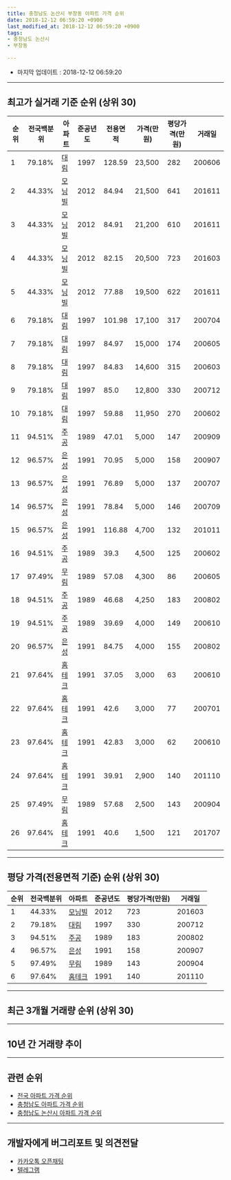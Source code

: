 ```yaml
---
title: 충청남도 논산시 부창동 아파트 가격 순위
date: 2018-12-12 06:59:20 +0900
last_modified_at: 2018-12-12 06:59:20 +0900
tags:
- 충청남도 논산시
- 부창동

---
```


* 마지막 업데이트 : 2018-12-12 06:59:20

---

## 최고가 실거래 기준 순위 (상위 30)


|순위|전국백분위|아파트|준공년도|전용면적|가격(만원)|평당가격(만원)|거래일|
|---|---|---|---|---|---|---|---|
|1|79.18%|[대림](https://search.naver.com/search.naver?query=%EC%B6%A9%EC%B2%AD%EB%82%A8%EB%8F%84+%EB%85%BC%EC%82%B0%EC%8B%9C+%EB%B6%80%EC%B0%BD%EB%8F%99+%EB%8C%80%EB%A6%BC)|1997|128.59|23,500|282|200606|
|2|44.33%|[모닝빌](https://search.naver.com/search.naver?query=%EC%B6%A9%EC%B2%AD%EB%82%A8%EB%8F%84+%EB%85%BC%EC%82%B0%EC%8B%9C+%EB%B6%80%EC%B0%BD%EB%8F%99+%EB%AA%A8%EB%8B%9D%EB%B9%8C)|2012|84.94|21,500|641|201611|
|3|44.33%|[모닝빌](https://search.naver.com/search.naver?query=%EC%B6%A9%EC%B2%AD%EB%82%A8%EB%8F%84+%EB%85%BC%EC%82%B0%EC%8B%9C+%EB%B6%80%EC%B0%BD%EB%8F%99+%EB%AA%A8%EB%8B%9D%EB%B9%8C)|2012|84.91|21,200|610|201611|
|4|44.33%|[모닝빌](https://search.naver.com/search.naver?query=%EC%B6%A9%EC%B2%AD%EB%82%A8%EB%8F%84+%EB%85%BC%EC%82%B0%EC%8B%9C+%EB%B6%80%EC%B0%BD%EB%8F%99+%EB%AA%A8%EB%8B%9D%EB%B9%8C)|2012|82.15|20,500|723|201603|
|5|44.33%|[모닝빌](https://search.naver.com/search.naver?query=%EC%B6%A9%EC%B2%AD%EB%82%A8%EB%8F%84+%EB%85%BC%EC%82%B0%EC%8B%9C+%EB%B6%80%EC%B0%BD%EB%8F%99+%EB%AA%A8%EB%8B%9D%EB%B9%8C)|2012|77.88|19,500|622|201611|
|6|79.18%|[대림](https://search.naver.com/search.naver?query=%EC%B6%A9%EC%B2%AD%EB%82%A8%EB%8F%84+%EB%85%BC%EC%82%B0%EC%8B%9C+%EB%B6%80%EC%B0%BD%EB%8F%99+%EB%8C%80%EB%A6%BC)|1997|101.98|17,100|317|200704|
|7|79.18%|[대림](https://search.naver.com/search.naver?query=%EC%B6%A9%EC%B2%AD%EB%82%A8%EB%8F%84+%EB%85%BC%EC%82%B0%EC%8B%9C+%EB%B6%80%EC%B0%BD%EB%8F%99+%EB%8C%80%EB%A6%BC)|1997|84.97|15,000|174|200605|
|8|79.18%|[대림](https://search.naver.com/search.naver?query=%EC%B6%A9%EC%B2%AD%EB%82%A8%EB%8F%84+%EB%85%BC%EC%82%B0%EC%8B%9C+%EB%B6%80%EC%B0%BD%EB%8F%99+%EB%8C%80%EB%A6%BC)|1997|84.83|14,600|315|200603|
|9|79.18%|[대림](https://search.naver.com/search.naver?query=%EC%B6%A9%EC%B2%AD%EB%82%A8%EB%8F%84+%EB%85%BC%EC%82%B0%EC%8B%9C+%EB%B6%80%EC%B0%BD%EB%8F%99+%EB%8C%80%EB%A6%BC)|1997|85.0|12,800|330|200712|
|10|79.18%|[대림](https://search.naver.com/search.naver?query=%EC%B6%A9%EC%B2%AD%EB%82%A8%EB%8F%84+%EB%85%BC%EC%82%B0%EC%8B%9C+%EB%B6%80%EC%B0%BD%EB%8F%99+%EB%8C%80%EB%A6%BC)|1997|59.88|11,950|270|200602|
|11|94.51%|[주공](https://search.naver.com/search.naver?query=%EC%B6%A9%EC%B2%AD%EB%82%A8%EB%8F%84+%EB%85%BC%EC%82%B0%EC%8B%9C+%EB%B6%80%EC%B0%BD%EB%8F%99+%EC%A3%BC%EA%B3%B5)|1989|47.01|5,000|147|200909|
|12|96.57%|[은성](https://search.naver.com/search.naver?query=%EC%B6%A9%EC%B2%AD%EB%82%A8%EB%8F%84+%EB%85%BC%EC%82%B0%EC%8B%9C+%EB%B6%80%EC%B0%BD%EB%8F%99+%EC%9D%80%EC%84%B1)|1991|70.95|5,000|158|200907|
|13|96.57%|[은성](https://search.naver.com/search.naver?query=%EC%B6%A9%EC%B2%AD%EB%82%A8%EB%8F%84+%EB%85%BC%EC%82%B0%EC%8B%9C+%EB%B6%80%EC%B0%BD%EB%8F%99+%EC%9D%80%EC%84%B1)|1991|76.89|5,000|137|200707|
|14|96.57%|[은성](https://search.naver.com/search.naver?query=%EC%B6%A9%EC%B2%AD%EB%82%A8%EB%8F%84+%EB%85%BC%EC%82%B0%EC%8B%9C+%EB%B6%80%EC%B0%BD%EB%8F%99+%EC%9D%80%EC%84%B1)|1991|78.84|5,000|146|200709|
|15|96.57%|[은성](https://search.naver.com/search.naver?query=%EC%B6%A9%EC%B2%AD%EB%82%A8%EB%8F%84+%EB%85%BC%EC%82%B0%EC%8B%9C+%EB%B6%80%EC%B0%BD%EB%8F%99+%EC%9D%80%EC%84%B1)|1991|116.88|4,700|132|201011|
|16|94.51%|[주공](https://search.naver.com/search.naver?query=%EC%B6%A9%EC%B2%AD%EB%82%A8%EB%8F%84+%EB%85%BC%EC%82%B0%EC%8B%9C+%EB%B6%80%EC%B0%BD%EB%8F%99+%EC%A3%BC%EA%B3%B5)|1989|39.3|4,500|125|200602|
|17|97.49%|[무림](https://search.naver.com/search.naver?query=%EC%B6%A9%EC%B2%AD%EB%82%A8%EB%8F%84+%EB%85%BC%EC%82%B0%EC%8B%9C+%EB%B6%80%EC%B0%BD%EB%8F%99+%EB%AC%B4%EB%A6%BC)|1989|57.08|4,300|86|200605|
|18|94.51%|[주공](https://search.naver.com/search.naver?query=%EC%B6%A9%EC%B2%AD%EB%82%A8%EB%8F%84+%EB%85%BC%EC%82%B0%EC%8B%9C+%EB%B6%80%EC%B0%BD%EB%8F%99+%EC%A3%BC%EA%B3%B5)|1989|46.68|4,250|183|200802|
|19|94.51%|[주공](https://search.naver.com/search.naver?query=%EC%B6%A9%EC%B2%AD%EB%82%A8%EB%8F%84+%EB%85%BC%EC%82%B0%EC%8B%9C+%EB%B6%80%EC%B0%BD%EB%8F%99+%EC%A3%BC%EA%B3%B5)|1989|39.69|4,000|149|200610|
|20|96.57%|[은성](https://search.naver.com/search.naver?query=%EC%B6%A9%EC%B2%AD%EB%82%A8%EB%8F%84+%EB%85%BC%EC%82%B0%EC%8B%9C+%EB%B6%80%EC%B0%BD%EB%8F%99+%EC%9D%80%EC%84%B1)|1991|84.75|4,000|155|200802|
|21|97.64%|[홈테크](https://search.naver.com/search.naver?query=%EC%B6%A9%EC%B2%AD%EB%82%A8%EB%8F%84+%EB%85%BC%EC%82%B0%EC%8B%9C+%EB%B6%80%EC%B0%BD%EB%8F%99+%ED%99%88%ED%85%8C%ED%81%AC)|1991|37.05|3,000|63|200610|
|22|97.64%|[홈테크](https://search.naver.com/search.naver?query=%EC%B6%A9%EC%B2%AD%EB%82%A8%EB%8F%84+%EB%85%BC%EC%82%B0%EC%8B%9C+%EB%B6%80%EC%B0%BD%EB%8F%99+%ED%99%88%ED%85%8C%ED%81%AC)|1991|42.6|3,000|77|200701|
|23|97.64%|[홈테크](https://search.naver.com/search.naver?query=%EC%B6%A9%EC%B2%AD%EB%82%A8%EB%8F%84+%EB%85%BC%EC%82%B0%EC%8B%9C+%EB%B6%80%EC%B0%BD%EB%8F%99+%ED%99%88%ED%85%8C%ED%81%AC)|1991|42.83|3,000|62|200610|
|24|97.64%|[홈테크](https://search.naver.com/search.naver?query=%EC%B6%A9%EC%B2%AD%EB%82%A8%EB%8F%84+%EB%85%BC%EC%82%B0%EC%8B%9C+%EB%B6%80%EC%B0%BD%EB%8F%99+%ED%99%88%ED%85%8C%ED%81%AC)|1991|39.91|2,900|140|201110|
|25|97.49%|[무림](https://search.naver.com/search.naver?query=%EC%B6%A9%EC%B2%AD%EB%82%A8%EB%8F%84+%EB%85%BC%EC%82%B0%EC%8B%9C+%EB%B6%80%EC%B0%BD%EB%8F%99+%EB%AC%B4%EB%A6%BC)|1989|57.68|2,500|143|200904|
|26|97.64%|[홈테크](https://search.naver.com/search.naver?query=%EC%B6%A9%EC%B2%AD%EB%82%A8%EB%8F%84+%EB%85%BC%EC%82%B0%EC%8B%9C+%EB%B6%80%EC%B0%BD%EB%8F%99+%ED%99%88%ED%85%8C%ED%81%AC)|1991|40.6|1,500|121|201707|


---

## 평당 가격(전용면적 기준) 순위 (상위 30)


|순위|전국백분위|아파트|준공년도|평당가격(만원)|거래일|
|---|---|---|---|---|---|
|1|44.33%|[모닝빌](https://search.naver.com/search.naver?query=%EC%B6%A9%EC%B2%AD%EB%82%A8%EB%8F%84+%EB%85%BC%EC%82%B0%EC%8B%9C+%EB%B6%80%EC%B0%BD%EB%8F%99+%EB%AA%A8%EB%8B%9D%EB%B9%8C)|2012|723|201603|
|2|79.18%|[대림](https://search.naver.com/search.naver?query=%EC%B6%A9%EC%B2%AD%EB%82%A8%EB%8F%84+%EB%85%BC%EC%82%B0%EC%8B%9C+%EB%B6%80%EC%B0%BD%EB%8F%99+%EB%8C%80%EB%A6%BC)|1997|330|200712|
|3|94.51%|[주공](https://search.naver.com/search.naver?query=%EC%B6%A9%EC%B2%AD%EB%82%A8%EB%8F%84+%EB%85%BC%EC%82%B0%EC%8B%9C+%EB%B6%80%EC%B0%BD%EB%8F%99+%EC%A3%BC%EA%B3%B5)|1989|183|200802|
|4|96.57%|[은성](https://search.naver.com/search.naver?query=%EC%B6%A9%EC%B2%AD%EB%82%A8%EB%8F%84+%EB%85%BC%EC%82%B0%EC%8B%9C+%EB%B6%80%EC%B0%BD%EB%8F%99+%EC%9D%80%EC%84%B1)|1991|158|200907|
|5|97.49%|[무림](https://search.naver.com/search.naver?query=%EC%B6%A9%EC%B2%AD%EB%82%A8%EB%8F%84+%EB%85%BC%EC%82%B0%EC%8B%9C+%EB%B6%80%EC%B0%BD%EB%8F%99+%EB%AC%B4%EB%A6%BC)|1989|143|200904|
|6|97.64%|[홈테크](https://search.naver.com/search.naver?query=%EC%B6%A9%EC%B2%AD%EB%82%A8%EB%8F%84+%EB%85%BC%EC%82%B0%EC%8B%9C+%EB%B6%80%EC%B0%BD%EB%8F%99+%ED%99%88%ED%85%8C%ED%81%AC)|1991|140|201110|


---

## 최근 3개월 거래량 순위 (상위 30)


<div style="width:100%;">
    <canvas id="deal_count_ranking" height="250"></canvas>
</div>


<script>
new Chart(document.getElementById("deal_count_ranking"), {
    type: 'horizontalBar',
    data: {
        labels: ['주공', '대림', '모닝빌', '홈테크'],
        datasets: [{
            label: '실거래 수',
            data: [4, 3, 2, 1],
            borderColor: "rgba(255, 0, 128, 1)",
            backgroundColor: "rgba(255, 0, 128, 0.5)",
            fill: false,
        }]
    },
    options: {
        responsive: true,
        title: {
            display: true,
            text: '최근 3개월 거래량 순위'
        },
        tooltips: {
            mode: 'index',
            intersect: false,
            callbacks: {
                title: function(tooltipItems, data) {
                    return "실거래 수:";
                },
                label: function(tooltipItem, data) {
                    return data.labels[tooltipItem.index] + ": " + tooltipItem.xLabel;
                }
            }
        },
        hover: {
            mode: 'nearest',
            intersect: true
        },
        scales: {
            xAxes: [{
                display: true,
                scaleLabel: {
                    display: true,
                    labelString: '실거래 수'
                },
                ticks: {
                    suggestedMin: 0,
                }
            }],
            yAxes: [{
                display: true,
                ticks: {
                    autoSkip: false,
                    callback: function(value, index, values) {
                        if (value.length > 15)
                            return value.substr(0, 13) + "...";
                        else
                            return value;
                    }
                },
                scaleLabel: {
                    display: false,
                }
            }]
        }
    }
});

</script>


---

## 10년 간 거래량 추이


<div style="width:100%;">
    <canvas id="deal_progress" height="250"></canvas>
</div>

<script>
new Chart(document.getElementById("deal_progress"), {
    type: 'line',
    data: {
        labels: ['200812','200901','200902','200903','200904','200905','200906','200907','200908','200909','200910','200911','200912','201001','201002','201003','201004','201005','201006','201007','201008','201009','201010','201011','201012','201101','201102','201103','201104','201105','201106','201107','201108','201109','201110','201111','201112','201201','201202','201203','201204','201205','201206','201207','201208','201209','201210','201211','201212','201301','201302','201303','201304','201305','201306','201307','201308','201309','201310','201311','201312','201401','201402','201403','201404','201405','201406','201407','201408','201409','201410','201411','201412','201501','201502','201503','201504','201505','201506','201507','201508','201509','201510','201511','201512','201601','201602','201603','201604','201605','201606','201607','201608','201609','201610','201611','201612','201701','201702','201703','201704','201705','201706','201707','201708','201709','201710','201711','201712','201801','201802','201803','201804','201805','201806','201807','201808','201809','201810','201811','201812'],
        datasets: [{
            label: '실거래 수',
            pointRadius: 1,
            data: [2, 8, 6, 9, 7, 6, 6, 8, 8, 11, 10, 9, 5, 3, 12, 5, 6, 5, 8, 5, 6, 9, 11, 9, 11, 4, 3, 14, 7, 9, 6, 3, 14, 7, 8, 6, 17, 3, 5, 11, 8, 7, 7, 5, 3, 2, 9, 3, 3, 1, 3, 8, 8, 4, 6, 6, 9, 5, 3, 5, 6, 7, 5, 3, 11, 4, 6, 2, 5, 2, 6, 5, 8, 12, 7, 6, 5, 12, 3, 10, 6, 7, 6, 6, 8, 7, 7, 4, 3, 1, 8, 5, 5, 6, 5, 13, 7, 4, 11, 6, 15, 11, 10, 11, 10, 5, 5, 2, 4, 10, 5, 5, 10, 4, 5, 3, 6, 4, 4, 5, 1],
            borderColor: "rgba(255, 201, 14, 1)",
            backgroundColor: "rgba(255, 201, 14, 0.5)",
            fill: true,
        }]
    },
    options: {
        responsive: true,
        title: {
            display: true,
            text: '10년간 거래량 추이'
        },
        tooltips: {
            mode: 'index',
            intersect: false,
        },
        hover: {
            mode: 'nearest',
            intersect: true
        },
        scales: {
            xAxes: [{
                display: true,
                scaleLabel: {
                    display: true,
                    labelString: '년/월'
                }
            }],
            yAxes: [{
                display: true,
                ticks: {
                    suggestedMin: 0,
                },
                scaleLabel: {
                    display: true,
                    labelString: '실거래 수'
                }
            }]
        }
    }
});

</script>


---

## 관련 순위

- [전국 아파트 가격 순위](https://inasie.github.io/apt-ranking/전국)
- [충청남도 아파트 가격 순위](https://inasie.github.io/apt-ranking/충청남도)
- [충청남도 논산시 아파트 가격 순위](https://inasie.github.io/apt-ranking/충청남도-논산시)


---

## 개발자에게 버그리포트 및 의견전달

- [카카오톡 오픈채팅](https://open.kakao.com/o/gLJUAP4)
- [텔레그램](https://t.me/inasie)

